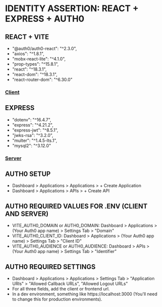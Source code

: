 # IDENTITY ASSERTION: REACT + EXPRESS + AUTH0

## REACT + VITE
  - "@auth0/auth0-react": "^2.3.0",
  - "axios": "^1.8.1",
  - "mobx-react-lite": "^4.1.0",
  - "prop-types": "^15.8.1",
  - "react": "^18.3.1",
  - "react-dom": "^18.3.1",
  - "react-router-dom": "^6.30.0"

### [Client](https://github.com/havenfricke/Fullstack-Indentity-Vite-React-Express-Auth0/tree/main/Client)

## EXPRESS
  - "dotenv": "^16.4.7",
  - "express": "^4.21.2",
  - "express-jwt": "^8.5.1",
  - "jwks-rsa": "^3.2.0",
  - "multer": "^1.4.5-lts.1",
  - "mysql2": "^3.12.0"

### [Server](https://github.com/havenfricke/Fullstack-Indentity-Vite-React-Express-Auth0/tree/main/Server)

## AUTH0 SETUP
  - Dashboard > Applications > Applications > + Create Application
  - Dashboard > Applications > APIs > + Create API

## AUTH0 REQUIRED VALUES FOR .ENV (CLIENT AND SERVER)
- VITE_AUTH0_DOMAIN or AUTH0_DOMAIN: Dashboard > Applications > (Your Auth0 app name) > Settings Tab > "Domain"
- VITE_AUTH0_CLIENT_ID: Dashboard > Applications > (Your Auth0 app name) > Settings Tab > "Client ID"
- VITE_AUTH0_AUDIENCE or AUTH0_AUDIENCE: Dashboard > APIs > (Your Auth0 app name) > Settings Tab > "Identifier"

## AUTH0 REQUIRED SETTINGS
- Dashboard > Applications > Applications > Settings Tab > "Application URIs" > "Allowed Callback URLs", "Allowed Logout URLs"
- For all three fields, add the client or frontend url. 
- In a dev environment, something like https://localhost:3000 (You'll need to change this for production environments).

